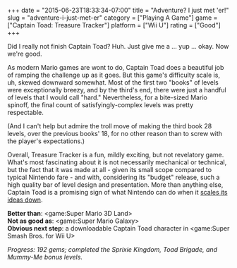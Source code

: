 +++
date = "2015-06-23T18:33:34-07:00"
title = "Adventure?  I just met 'er!"
slug = "adventure-i-just-met-er"
category = ["Playing A Game"]
game = ["Captain Toad: Treasure Tracker"]
platform = ["Wii U"]
rating = ["Good"]
+++

Did I really not finish Captain Toad?  Huh.  Just give me a ... yup ... okay.  Now we're good.

As modern Mario games are wont to do, Captain Toad does a beautiful job of ramping the challenge up as it goes.  But this game's difficulty scale is, uh, skewed downward somewhat.  Most of the first two "books" of levels were exceptionally breezy, and by the third's end, there were just a handful of levels that I would call "hard."  Nevertheless, for a bite-sized Mario spinoff, the final count of satisfyingly-complex levels was pretty respectable.

(And I can't help but admire the troll move of making the third book 28 levels, over the previous books' 18, for no other reason than to screw with the player's expectations.)

Overall, Treasure Tracker is a fun, mildly exciting, but not revelatory game.  What's most fascinating about it is not necessarily mechanical or technical, but the fact that it was made at all - given its small scope compared to typical Nintendo fare - and with, considering its "budget" release, such a high quality bar of level design and presentation.  More than anything else, Captain Toad is a promising sign of what Nintendo can do when it <a href="http://money.cnn.com/2015/05/08/technology/nintendo-mobile-game/">scales its ideas down</a>.

<b>Better than</b>: <game:Super Mario 3D Land>  
<b>Not as good as</b>: <game:Super Mario Galaxy>  
<b>Obvious next step</b>: a downloadable Captain Toad character in <game:Super Smash Bros. for Wii U>

<i>Progress: 192 gems; completed the Sprixie Kingdom, Toad Brigade, and Mummy-Me bonus levels.</i>